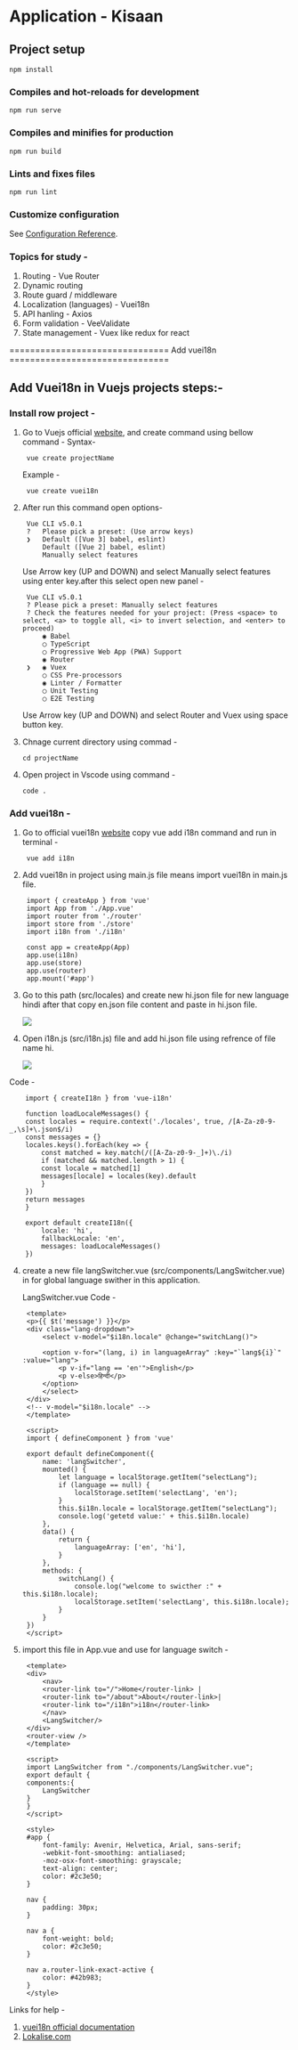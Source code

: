 # Application - Kisaan

## Project setup
```
npm install
```

### Compiles and hot-reloads for development
```
npm run serve
```

### Compiles and minifies for production
```
npm run build
```

### Lints and fixes files
```
npm run lint
```

### Customize configuration
See [Configuration Reference](https://cli.vuejs.org/config/).

### Topics for study -

1. Routing - Vue Router
2. Dynamic routing
3. Route guard / middleware
4. Localization (languages)  - Vuei18n
5. API hanling - Axios
6. Form validation - VeeValidate
7. State management  - Vuex like redux for react

=============================== Add vuei18n ===============================
## Add Vuei18n in Vuejs projects steps:- 

### Install row project -

1. Go to Vuejs official [website](https://cli.vuejs.org/guide/creating-a-project.html), and create command using bellow command -
Syntax-

        vue create projectName

    Example - 

        vue create vuei18n

2. After run this command open options-

        Vue CLI v5.0.1
        ?   Please pick a preset: (Use arrow keys)
        ❯   Default ([Vue 3] babel, eslint) 
            Default ([Vue 2] babel, eslint) 
            Manually select features 

    Use Arrow key (UP and DOWN) and select Manually select features using enter key.after this select open new panel -

        Vue CLI v5.0.1
        ? Please pick a preset: Manually select features
        ? Check the features needed for your project: (Press <space> to select, <a> to toggle all, <i> to invert selection, and <enter> to proceed)
            ◉ Babel
            ◯ TypeScript
            ◯ Progressive Web App (PWA) Support
            ◉ Router
        ❯   ◉ Vuex
            ◯ CSS Pre-processors
            ◉ Linter / Formatter
            ◯ Unit Testing
            ◯ E2E Testing
    Use Arrow key (UP and DOWN) and select Router and Vuex using space button key.
3.  Chnage current directory using commad -

        cd projectName

4.  Open project in Vscode using command -

        code .

### Add vuei18n -
1. Go to official vuei18n [website](https://kazupon.github.io/vue-i18n/installation.html#direct-download-cdn)  copy vue add i18n command and run in terminal -

        vue add i18n

2. Add vuei18n in project using main.js file means import vuei18n in main.js file.

        import { createApp } from 'vue'
        import App from './App.vue'
        import router from './router'
        import store from './store'
        import i18n from './i18n'

        const app = createApp(App)
        app.use(i18n)
        app.use(store)
        app.use(router)
        app.mount('#app')


2. Go to this path (src/locales) and create new hi.json file for new language hindi after that copy en.json file content and paste in hi.json file.

    <img src="./public/images/s1.png"/>

3. Open i18n.js (src/i18n.js) file and add hi.json file using refrence of file name hi.

    <img src="./public/images/s2.png"/>

Code - 

        import { createI18n } from 'vue-i18n'

        function loadLocaleMessages() {
        const locales = require.context('./locales', true, /[A-Za-z0-9-_,\s]+\.json$/i)
        const messages = {}
        locales.keys().forEach(key => {
            const matched = key.match(/([A-Za-z0-9-_]+)\./i)
            if (matched && matched.length > 1) {
            const locale = matched[1]
            messages[locale] = locales(key).default
            }
        })
        return messages
        }

        export default createI18n({
            locale: 'hi',
            fallbackLocale: 'en',
            messages: loadLocaleMessages()
        })

4. create a new file langSwitcher.vue (src/components/LangSwitcher.vue) in for global language swither in this application.

    LangSwitcher.vue Code - 

        <template>
        <p>{{ $t('message') }}</p>
        <div class="lang-dropdown">
            <select v-model="$i18n.locale" @change="switchLang()">

            <option v-for="(lang, i) in languageArray" :key="`lang${i}`" :value="lang">
                <p v-if="lang == 'en'">English</p>
                <p v-else>हिन्दी</p>
            </option>
            </select>
        </div>
        <!-- v-model="$i18n.locale" -->
        </template>

        <script>
        import { defineComponent } from 'vue'

        export default defineComponent({
            name: 'langSwitcher',
            mounted() {
                let language = localStorage.getItem("selectLang");
                if (language == null) {
                    localStorage.setItem('selectLang', 'en');
                }
                this.$i18n.locale = localStorage.getItem("selectLang");
                console.log('getetd value:' + this.$i18n.locale)
            },
            data() {
                return {
                    languageArray: ['en', 'hi'],
                }
            },
            methods: {
                switchLang() {
                    console.log("welcome to swicther :" + this.$i18n.locale);
                    localStorage.setItem('selectLang', this.$i18n.locale);
                }
            }
        })
        </script>
5. import this file in App.vue and use for language switch -

        <template>
        <div>
            <nav>
            <router-link to="/">Home</router-link> |
            <router-link to="/about">About</router-link>|
            <router-link to="/i18n">i18n</router-link>
            </nav>
            <LangSwitcher/>
        </div>
        <router-view />
        </template>

        <script>
        import LangSwitcher from "./components/LangSwitcher.vue";
        export default {
        components:{
            LangSwitcher
        }
        }
        </script>

        <style>
        #app {
            font-family: Avenir, Helvetica, Arial, sans-serif;
            -webkit-font-smoothing: antialiased;
            -moz-osx-font-smoothing: grayscale;
            text-align: center;
            color: #2c3e50;
        }

        nav {
            padding: 30px;
        }

        nav a {
            font-weight: bold;
            color: #2c3e50;
        }

        nav a.router-link-exact-active {
            color: #42b983;
        }
        </style>

Links for help - 
1. [vuei18n official documentation](https://vue-i18n.intlify.dev/guide/#javascript)
2. [Lokalise.com](https://lokalise.com/blog/vue-i18n/)